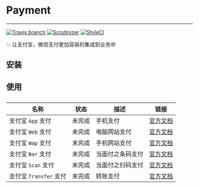 # Payment

***

[![Travis branch](https://img.shields.io/travis/nilnice/payment/master.svg?style=flat-square)](https://github.com/nilnice/payment)
[![Scrutinizer](https://img.shields.io/scrutinizer/g/nilnice/payment.svg?style=flat-square)](https://github.com/nilnice/payment)
[![StyleCI](https://styleci.io/repos/119123605/shield?branch=master)](https://styleci.io/repos/119123605)

💥 让支付宝，微信支付更加容易的集成到业务中

## 安装

## 使用

## 

| 名称 | 状态 | 描述 | 链接 |
| --- | --- | --- | --- |
| 支付宝 `App` 支付 | 未完成 | 手机支付 | [官方文档](https://docs.open.alipay.com/204/105297/) |
| 支付宝 `Web` 支付 | 未完成 | 电脑网站支付 | [官方文档](https://docs.open.alipay.com/270) |
| 支付宝 `Wap` 支付 | 未完成 | 手机网站支付 | [官方文档](https://docs.open.alipay.com/203/105285/) |
| 支付宝 `Bar` 支付 | 未完成 | 当面付之条码支付 | [官方文档](https://docs.open.alipay.com/194/106039/) |
| 支付宝 `Scan` 支付 | 未完成 | 当面付之扫码支付 | [官方文档](https://docs.open.alipay.com/194/106078/) |
| 支付宝 `Transfer` 支付 | 未完成 | 转账支付 | [官方文档](https://docs.open.alipay.com/309/106236/) |
